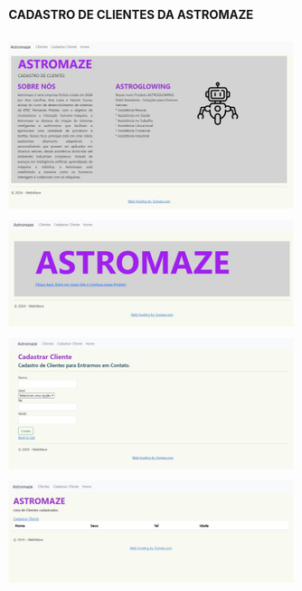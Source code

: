 ## **CADASTRO DE CLIENTES DA ASTROMAZE**

  &nbsp;&nbsp;<img src="https://github.com/astromaze/Cadastro/blob/master/F1.jpg" />&nbsp;&nbsp;
  &nbsp;&nbsp;<img src="https://github.com/astromaze/Cadastro/blob/master/F2.jpg" />&nbsp;&nbsp;
  &nbsp;&nbsp;<img src="https://github.com/astromaze/Cadastro/blob/master/F3.jpg" />&nbsp;&nbsp;
  &nbsp;&nbsp;<img src="https://github.com/astromaze/Cadastro/blob/master/F4.jpg" />&nbsp;&nbsp;  

